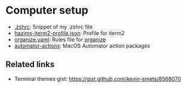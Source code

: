 # Computer setup

* [.zshrc](.zshrc): Snippet of my .zshrc file
* [hazims-iterm2-profile.json](hazims-iterm2-profile.json):  Profile for iterm2
* [organize.yaml](organize.yaml): Rules file for [organize](https://github.com/tfeldmann/organize)
* [automator-actions](automator-actions): MacOS Automator action packages

## Related links

- Terminal themes gist: https://gist.github.com/kevin-smets/8568070
